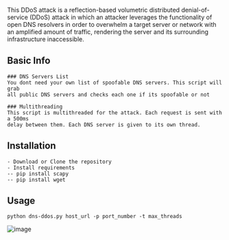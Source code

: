 This DDoS attack is a reflection-based volumetric distributed denial-of-service (DDoS) attack in
which an attacker leverages the functionality of open DNS resolvers in order to overwhelm a 
target server or network with an amplified amount of traffic, rendering the server and its 
surrounding infrastructure inaccessible.

## Basic Info
```
### DNS Servers List
You dont need your own list of spoofable DNS servers. This script will grab 
all public DNS servers and checks each one if its spoofable or not

### Multithreading
This script is multithreaded for the attack. Each request is sent with a 500ms
delay between them. Each DNS server is given to its own thread.
```


## Installation
```
- Download or Clone the repository
- Install requirements
-- pip install scapy
-- pip install wget
```


## Usage
```
python dns-ddos.py host_url -p port_number -t max_threads
```

![image](https://user-images.githubusercontent.com/38970826/227402397-f8a52c4c-26dd-45ee-9b59-d26147910f05.png)
